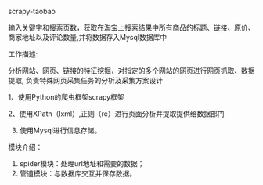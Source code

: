 scrapy-taobao

输入关键字和搜索页数，获取在淘宝上搜索结果中所有商品的标题、链接、原价、商家地址以及评论数量,并将数据存入Mysql数据库中

工作描述:

分析网站、网页、链接的特征挖掘，对指定的多个网站的网页进行网页抓取、数据提取, 负责特殊网页采集任务的分析及采集方案设计

1、使用Python的爬虫框架scrapy框架

2、使用XPath（lxml）,正则（re）进行页面分析并提取提供给数据部门

3. 使用Mysql进行信息存储。

模块介绍：

1. spider模块：处理url地址和需要的数据；
2. 管道模块：与数据库交互并保存数据。
